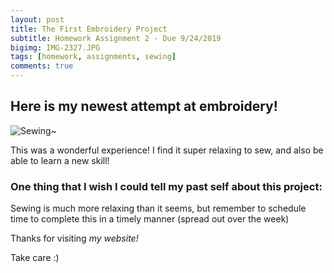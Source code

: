 ```yaml
---
layout: post
title: The First Embroidery Project  
subtitle: Homework Assignment 2 - Due 9/24/2019
bigimg: IMG-2327.JPG
tags: [homework, assignments, sewing]
comments: true
---
```

## Here is my newest attempt at embroidery!
![Sewing~](https://IMG-2327.JPG)

This was a wonderful experience! I find it super relaxing to sew, and also be able to learn a new skill! 

### One thing that I wish I could tell my past self about this project:
Sewing is much more relaxing than it seems, but remember to schedule time to complete this in a timely manner (spread out over the week)

Thanks for visiting _my website!_

Take care :)
